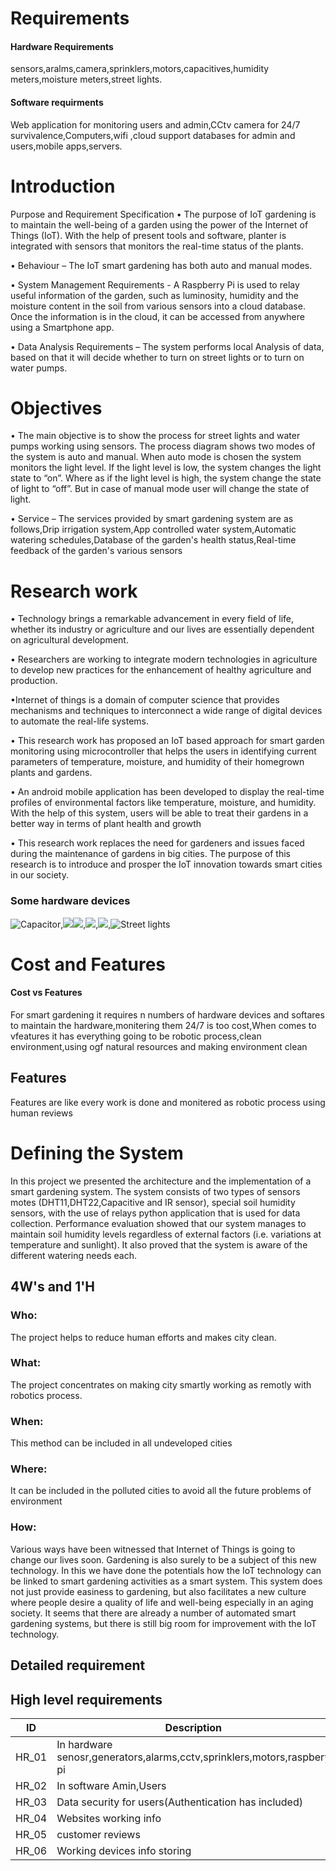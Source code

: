 
<h1>Requirements</h1>
<h4>Hardware Requirements</h4>sensors,aralms,camera,sprinklers,motors,capacitives,humidity meters,moisture meters,street lights.
<h4>Software requirments</h4>Web application for monitoring users and admin,CCtv camera for 24/7 survivalence,Computers,wifi ,cloud support databases for admin and users,mobile apps,servers.





<h1>Introduction</h1>

Purpose and Requirement Specification 
• The purpose of IoT gardening is to maintain the well-being of a garden using the power of the Internet of Things (IoT). With the help of present tools and software, planter is integrated with sensors that monitors the real-time status of the plants.

• Behaviour – The IoT smart gardening has both auto and manual modes.

• System Management Requirements -   A Raspberry Pi is used to relay useful information of the garden, such as luminosity, humidity and the moisture content in the soil from various sensors into a cloud database. Once the information is in the cloud, it can be accessed from anywhere using a Smartphone app.

• Data Analysis Requirements – The system performs local Analysis of data, based on that it will decide whether to turn on street lights or to turn on water pumps.

<h1>Objectives</h1>

• The main objective is to show the process for street lights and water pumps working using sensors. The process diagram shows two modes of the system is auto and manual. When auto mode is chosen the system monitors the light level. If the light level is low, the system changes the light state to “on”. Where as if the light level is high, the system change the state of light to “off”. But in case of manual mode user will change the state of light.

• Service – The services provided by smart gardening system are as follows,Drip irrigation system,App controlled water system,Automatic watering schedules,Database of the garden's health status,Real-time feedback of the garden's various sensors





<h1>Research work</h1>

• Technology brings a remarkable advancement in every field of life, whether its industry or agriculture and our lives are essentially dependent on agricultural development.

• Researchers are working to integrate modern technologies in agriculture to develop new practices for the enhancement of healthy agriculture and production.

•Internet of things is a domain of computer science that provides mechanisms and techniques to interconnect a wide range of digital devices to automate the real-life systems.

• This research work has proposed an IoT based approach for smart garden monitoring using microcontroller that helps the users in identifying current parameters of temperature, moisture, and humidity of their homegrown plants and gardens. 

• An android mobile application has been developed to display the real-time profiles of environmental factors like temperature, moisture, and humidity. With the help of this system, users will be able to treat their gardens in a better way in terms of plant health and growth

• This research work replaces the need for gardeners and issues faced during the maintenance of gardens in big cities. The purpose of this research is to introduce and prosper the IoT innovation towards smart cities in our society.



	
<h3> Some hardware devices</h3>

![Capacitor](https://github.com/Shivkumargowdru/smart-park/blob/main/Images/Annotation%202020-06-18%20001533.png),![](https://github.com/Shivkumargowdru/smart-park/blob/main/Images/Annotation%202020-06-18%20002717.png)![](https://github.com/Shivkumargowdru/smart-park/blob/main/Images/Annotation%202020-06-18%20003033.png),![](https://github.com/Shivkumargowdru/smart-park/blob/main/Images/alarm.png),![](https://github.com/Shivkumargowdru/smart-park/blob/main/Images/ras.png),![Street lights](https://github.com/Shivkumargowdru/smart-park/blob/main/Images/Annotation%202020-06-18%20002036.png)



<h1> Cost and Features </h1>
<h4>Cost vs Features</h4>
For smart gardening it requires n numbers of hardware devices and softares to maintain the hardware,monitering them 24/7 is too cost,When comes to vfeatures it has everything going to be robotic process,clean environment,using ogf natural resources and making environment clean

<h2>Features </h2>
Features are like every work is done and monitered as robotic process using human reviews  

<h1>Defining the System</h1>
In this project we presented the architecture and the implementation of a smart gardening system. The system consists of two types of sensors motes (DHT11,DHT22,Capacitive and IR sensor), special soil humidity sensors, with the use of relays python application that is used for data collection. Performance evaluation showed that our system manages to maintain soil humidity levels regardless of external factors (i.e. variations at temperature and sunlight). It also proved that the system is aware of the different watering needs each.


<h2>4W's and 1'H</h2>

<h3>Who:</h3>
The project helps to reduce human efforts and makes city clean.

<h3>What:</h3>
The project concentrates on making city smartly working as remotly with robotics process.

<h3>When:</h3>
This method can be included in all undeveloped cities

<h3>Where:</h3>
It can be included in the polluted cities to avoid all the future problems of environment

<h3>How:</h3>
Various ways have been witnessed that Internet of Things is going to change our lives soon. Gardening is also surely to be a subject of this new technology. In this we have done the potentials how the IoT technology can be linked to smart gardening activities as a smart system. This system does not just provide easiness to gardening, but also facilitates a new culture where people desire a quality of life and well-being especially in an aging society. It seems that there are already a number of automated smart gardening systems, but there is still big room for improvement with the IoT technology.
	
	
<h2>Detailed requirement</h2>

<h2> High level requirements</h2>

|ID	|Description	|  Status  |
|-------|---------------|----------|
|HR_01	|In hardware senosr,generators,alarms,cctv,sprinklers,motors,raspbery pi|Implemented
|HR_02	|In software Amin,Users|Implemented
|HR_03	|Data security for users(Authentication has included)|Implemented
|HR_04	|Websites working info|Implemented
|HR_05	|customer reviews |Implemented
|HR_06	|Working devices info storing |Implemented

	






